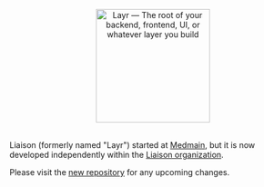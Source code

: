 <p align="center">
	<img src="assets/layr-logo.svg" width="200" alt="Layr — The root of your backend, frontend, UI, or whatever layer you build">
	<br>
	<br>
</p>

Liaison (formerly named "Layr") started at [Medmain](https://medmain.com), but it is now developed independently within the [Liaison organization](https://github.com/liaisonjs).

Please visit the [new repository](https://github.com/liaisonjs/liaison) for any upcoming changes.
